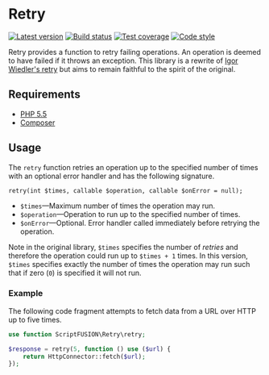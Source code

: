 Retry
=====

[![Latest version][Version image]][Releases]
[![Build status][Build image]][Build]
[![Test coverage][Coverage image]][Coverage]
[![Code style][Style image]][Style]

Retry provides a function to retry failing operations. An operation is deemed to have failed if it throws an exception.
This library is a rewrite of [Igor Wiedler's retry](https://github.com/igorw/retry) but aims to remain faithful to the
spirit of the original.

Requirements
------------

- [PHP 5.5](http://php.net/)
- [Composer](https://getcomposer.org/)

Usage
-----

The `retry` function retries an operation up to the specified number of times with an optional error handler and has
the following signature.

```
retry(int $times, callable $operation, callable $onError = null);
```
* `$times`&mdash;Maximum number of times the operation may run.
* `$operation`&mdash;Operation to run up to the specified number of times.
* `$onError`&mdash;Optional. Error handler called immediately before retrying the operation.

Note in the original library, `$times` specifies the number of *retries* and therefore the operation could run up to
`$times + 1` times. In this version, `$times` specifies exactly the number of times the operation may run such that if
zero (`0`) is specified it will not run.

### Example

The following code fragment attempts to fetch data from a URL over HTTP up to five times.

```php
use function ScriptFUSION\Retry\retry;

$response = retry(5, function () use ($url) {
    return HttpConnector::fetch($url);
});
```


  [Releases]: https://github.com/ScriptFUSION/Retry/releases
  [Version image]: https://poser.pugx.org/scriptfusion/retry/v/stable "Latest version"
  [Build]: http://travis-ci.org/ScriptFUSION/Retry
  [Build image]: https://travis-ci.org/ScriptFUSION/Retry.svg "Build status"
  [Coverage]: https://coveralls.io/github/ScriptFUSION/Retry
  [Coverage image]: https://coveralls.io/repos/ScriptFUSION/Retry/badge.svg "Test coverage"
  [Style]: https://styleci.io/repos/62990558
  [Style image]: https://styleci.io/repos/62990558/shield?style=flat "Code style"
